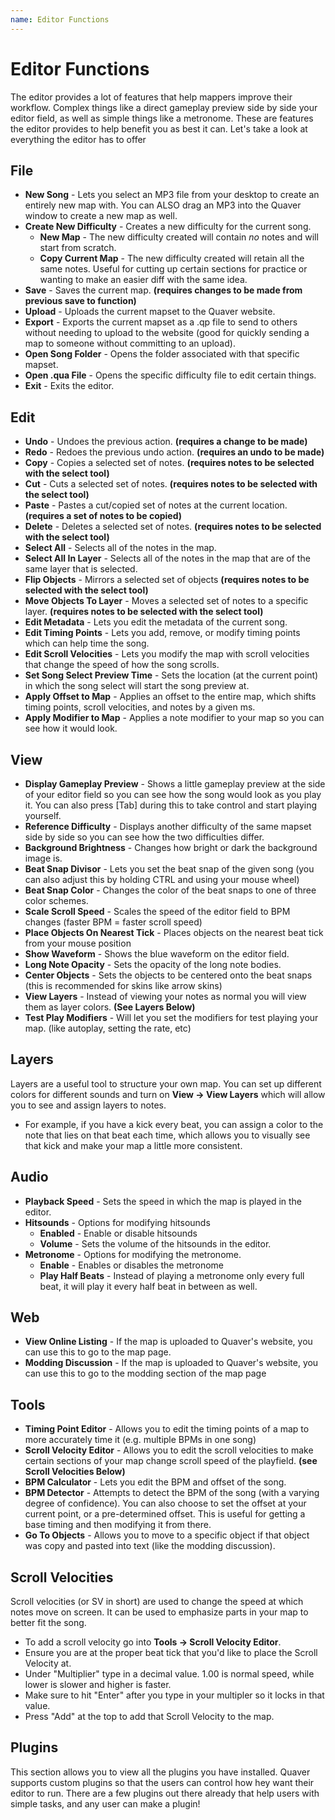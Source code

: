 ```yaml
---
name: Editor Functions
---
```


# Editor Functions

The editor provides a lot of features that help mappers improve their workflow. Complex things like a direct gameplay preview side by side your editor field, as well as simple
things like a metronome. These are features the editor provides to help benefit you as best it can. Let's take a look at everything the editor has to offer

## File

* **New Song** - Lets you select an MP3 file from your desktop to create an entirely new map with. You can ALSO drag an MP3 into the Quaver window to create a new map as well.
* **Create New Difficulty** - Creates a new difficulty for the current song.
  * **New Map** - The new difficulty created will contain *no* notes and will start from scratch.
  * **Copy Current Map** - The new difficulty created will retain all the same notes. Useful for cutting up certain sections for practice or wanting to make an easier diff with
  the same idea.
* **Save** - Saves the current map. **(requires changes to be made from previous save to function)**
* **Upload** - Uploads the current mapset to the Quaver website.
* **Export** - Exports the current mapset as a .qp file to send to others without needing to upload to the website (good for quickly sending a map to someone without committing to
an upload).
* **Open Song Folder** - Opens the folder associated with that specific mapset.
* **Open .qua File** - Opens the specific difficulty file to edit certain things.
* **Exit** - Exits the editor.

## Edit

* **Undo** - Undoes the previous action. **(requires a change to be made)**
* **Redo** - Redoes the previous undo action. **(requires an undo to be made)**
* **Copy** - Copies a selected set of notes. **(requires notes to be selected with the select tool)**
* **Cut** - Cuts a selected set of notes. **(requires notes to be selected with the select tool)**
* **Paste** - Pastes a cut/copied set of notes at the current location. **(requires a set of notes to be copied)**
* **Delete** - Deletes a selected set of notes. **(requires notes to be selected with the select tool)**
* **Select All** - Selects all of the notes in the map.
* **Select All In Layer** - Selects all of the notes in the map that are of the same layer that is selected.
* **Flip Objects** - Mirrors a selected set of objects **(requires notes to be selected with the select tool)**
* **Move Objects To Layer** - Moves a selected set of notes to a specific layer. **(requires notes to be selected with the select tool)**
* **Edit Metadata** - Lets you edit the metadata of the current song.
* **Edit Timing Points** - Lets you add, remove, or modify timing points which can help time the song.
* **Edit Scroll Velocities** - Lets you modify the map with scroll velocities that change the speed of how the song scrolls.
* **Set Song Select Preview Time** - Sets the location (at the current point) in which the song select will start the song preview at.
* **Apply Offset to Map** - Applies an offset to the entire map, which shifts timing points, scroll velocities, and notes by a given ms.
* **Apply Modifier to Map** - Applies a note modifier to your map so you can see how it would look.

## View

* **Display Gameplay Preview** - Shows a little gameplay preview at the side of your editor field so you can see how the song would look as you play it. You can also
press [Tab] during this to take control and start playing yourself.
* **Reference Difficulty** - Displays another difficulty of the same mapset side by side so you can see how the two difficulties differ.
* **Background Brightness** - Changes how bright or dark the background image is.
* **Beat Snap Divisor** - Lets you set the beat snap of the given song (you can also adjust this by holding CTRL and using your mouse wheel)
* **Beat Snap Color** - Changes the color of the beat snaps to one of three color schemes.
* **Scale Scroll Speed** - Scales the speed of the editor field to BPM changes (faster BPM = faster scroll speed)
* **Place Objects On Nearest Tick** - Places objects on the nearest beat tick from your mouse position
* **Show Waveform** - Shows the blue waveform on the editor field.
* **Long Note Opacity** - Sets the opacity of the long note bodies.
* **Center Objects** - Sets the objects to be centered onto the beat snaps (this is recommended for skins like arrow skins)
* **View Layers** - Instead of viewing your notes as normal you will view them as layer colors. **(See Layers Below)**
* **Test Play Modifiers** - Will let you set the modifiers for test playing your map. (like autoplay, setting the rate, etc)

## Layers

Layers are a useful tool to structure your own map. You can set up different colors for different sounds and turn on **View -> View Layers** which will allow you to see and assign layers to notes.

* For example, if you have a kick every beat, you can assign a color to the note that lies on that beat each time, which allows you to visually see that kick and make your map a little more consistent.

## Audio

* **Playback Speed** - Sets the speed in which the map is played in the editor.
* **Hitsounds** - Options for modifying hitsounds
  * **Enabled** - Enable or disable hitsounds
  * **Volume** - Sets the volume of the hitsounds in the editor.
* **Metronome** - Options for modifying the metronome.
  * **Enable** - Enables or disables the metronome
  * **Play Half Beats** - Instead of playing a metronome only every full beat, it will play it every half beat in between as well.

## Web

* **View Online Listing** - If the map is uploaded to Quaver's website, you can use this to go to the map page.
* **Modding Discussion** - If the map is uploaded to Quaver's website, you can use this to go to the modding section of the map page

## Tools

* **Timing Point Editor** - Allows you to edit the timing points of a map to more accurately time it (e.g. multiple BPMs in one song)
* **Scroll Velocity Editor** - Allows you to edit the scroll velocities to make certain sections of your map change scroll speed of the playfield. **(see Scroll Velocities Below)**
* **BPM Calculator** - Lets you edit the BPM and offset of the song.
* **BPM Detector** - Attempts to detect the BPM of the song (with a varying degree of confidence). You can also choose to set the offset at your current point, or a pre-determined offset. This is useful for getting a base timing and then modifying it from there.
* **Go To Objects** - Allows you to move to a specific object if that object was copy and pasted into text (like the modding discussion).

## Scroll Velocities

Scroll velocities (or SV in short) are used to change the speed at which notes move on screen. It can be used to emphasize parts in your map to better fit the song.

* To add a scroll velocity go into **Tools -> Scroll Velocity Editor**.
* Ensure you are at the proper beat tick that you'd like to place the Scroll Velocity at.
* Under "Multiplier" type in a decimal value. 1.00 is normal speed, while lower is slower and higher is faster.
* Make sure to hit "Enter" after you type in your multipler so it locks in that value.
* Press "Add" at the top to add that Scroll Velocity to the map.

## Plugins

This section allows you to view all the plugins you have installed. Quaver supports custom plugins so that the users can control how hey want their editor to run. There are a few plugins out there already that help users with simple tasks, and any user can make a plugin!
